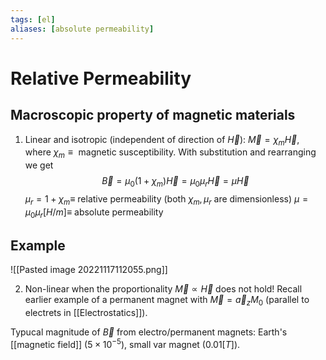```yaml
---
tags: [el]
aliases: [absolute permeability]
---
```

# Relative Permeability

## Macroscopic property of magnetic materials 

1) Linear and isotropic (independent of direction of $\vec{H}$): $\vec{M} = \chi_{m} \vec{H}$, where $\chi_{m} \equiv \text{ magnetic susceptibility}$. With substitution and rearranging we get $$\vec{B} = \mu_{0}(1 + \chi_{m})\vec{H} = \mu_{0}\mu_{r}\vec{H} = \mu \vec{H}$$
   $\mu_{r} = 1 + \chi_{m} \equiv$ relative permeability (both $\chi_{m},\mu_{r}$ are dimensionless)
   $\mu = \mu_{0}\mu_{r}[H/m] \equiv$ absolute permeability

## Example
![[Pasted image 20221117112055.png]]

2) Non-linear when the proportionality $\vec{M} \propto \vec{H}$ does not hold! Recall earlier example of a permanent magnet with $\vec{M} = \vec{a}_{z}M_{0}$ (parallel to electrets in [[Electrostatics]]).

Typucal magnitude of $\vec{B}$ from electro/permanent magnets: Earth's [[magnetic field]] ($5 \times 10^{-5}$), small var magnet ($0.01 [T]$).